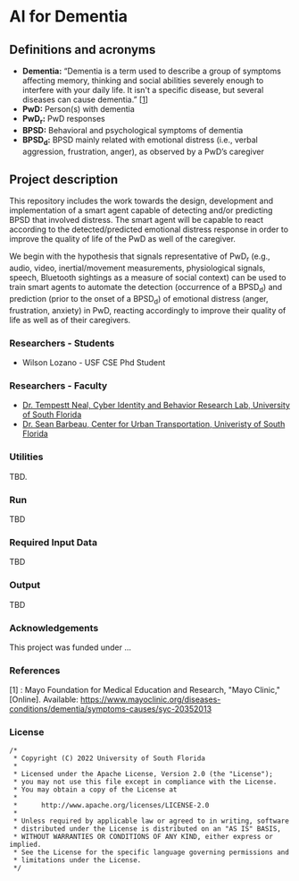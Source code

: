 # AI for Dementia

## Definitions and acronyms
* **Dementia:** “Dementia is a term used to describe a group of symptoms affecting memory, thinking and social abilities severely enough to interfere with your daily life. It isn't a specific disease, but several diseases can cause dementia.” [[1](#1)]
* **PwD:** Person(s) with dementia
* **PwD<sub>r</sub>:** PwD responses
* **BPSD:** Behavioral and psychological symptoms of dementia
* **BPSD<sub>d</sub>:** BPSD mainly related with emotional distress (i.e., verbal aggression, frustration, anger), as observed by a PwD’s caregiver

## Project description
This repository includes the work towards the design, development and implementation
of a smart agent capable of detecting and/or predicting BPSD that involved distress. The smart agent will be capable to react according to the detected/predicted emotional distress response in order to improve the quality of life of the PwD as well of the caregiver.

We begin with the hypothesis that signals representative of PwD<sub>r</sub> (e.g., audio, video, inertial/movement measurements, physiological signals, speech, Bluetooth sightings as a measure of social context) can be used to train smart agents to automate the detection (occurrence of a BPSD<sub>d</sub>) and prediction (prior to the onset of a BPSD<sub>d</sub>) of emotional distress (anger, frustration, anxiety) in PwD, reacting accordingly to improve their quality of life as well as of their caregivers.

### Researchers - Students
* Wilson Lozano - USF CSE Phd Student
### Researchers - Faculty
* [Dr. Tempestt Neal, Cyber Identity and Behavior Research Lab, University of South Florida](https://cse.usf.edu/~tjneal/)
* [Dr. Sean Barbeau, Center for Urban Transportation, Univeristy of South Florida](https://www.cutr.usf.edu/about-us/employee-directory/name/sean-barbeau-ph-d/)

### Utilities
TBD. 

### Run
TBD

### Required Input Data
TBD


### Output
TBD

### Acknowledgements

This project was funded under ...

### References
<a name=1>[1]</a> : Mayo Foundation for Medical Education and Research, "Mayo Clinic," [Online]. Available: https://www.mayoclinic.org/diseases-conditions/dementia/symptoms-causes/syc-20352013

### License

```
/*
 * Copyright (C) 2022 University of South Florida
 *
 * Licensed under the Apache License, Version 2.0 (the "License");
 * you may not use this file except in compliance with the License.
 * You may obtain a copy of the License at
 *
 *      http://www.apache.org/licenses/LICENSE-2.0
 *
 * Unless required by applicable law or agreed to in writing, software
 * distributed under the License is distributed on an "AS IS" BASIS,
 * WITHOUT WARRANTIES OR CONDITIONS OF ANY KIND, either express or implied.
 * See the License for the specific language governing permissions and
 * limitations under the License.
 */
 ```
